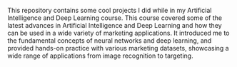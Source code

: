 This repository contains some cool projects I did while in my Artificial Intelligence and Deep Learning course. This course covered some of the latest advances in Artificial Intelligence and Deep Learning and how they can be used in a wide variety of marketing applications. It introduced me to the fundamental concepts of neural networks and deep learning, and provided hands-on practice with various marketing datasets, showcasing a wide range of applications from image recognition to targeting. 
